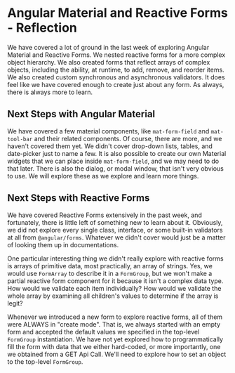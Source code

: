 # Angular Material and Reactive Forms - Reflection

We have covered a lot of ground in the last week of exploring Angular Material and Reactive Forms. We nested reactive forms for a more complex object hierarchy. We also created
forms that reflect arrays of complex objects, including the ability, at runtime, to add, remove, and reorder items. We also created custom synchronous and asynchronous validators.
It does feel like we have covered enough to create just about any form. As always, there is always more to learn.

## Next Steps with Angular Material

We have covered a few material components, like `mat-form-field` and `mat-tool-bar` and their related components. Of course, there are more, and we haven't
covered them yet. We didn't cover drop-down lists, tables, and date-picker just to name a few. It is also possible to create our own Material widgets that we
can place inside `mat-form-field`, and we may need to do that later. There is also the dialog, or modal window, that isn't very obvious to use. We will explore
these as we explore and learn more things.

## Next Steps with Reactive Forms

We have covered Reactive Forms extensively in the past week, and fortunately, there is little left of something new to learn about it. Obviously, we did not explore
every single class, interface, or some built-in validators at all from `@angular/forms`. Whatever we didn't cover would just be a matter of looking them up in
documentations.

One particular interesting thing we didn't really explore with reactive forms is arrays of primitive data, most practically, an array of strings. Yes, we would
use `FormArray` to describe it in a `FormGroup`, but we won't make a partial reactive form component for it because it isn't a complex data type. How would
we validate each item individually? How would we validate the whole array by examining all children's values to determine if the array is legit?

Whenever we introduced a new form to explore reactive forms, all of them were ALWAYS in "create mode". That is, we always started with an empty form and accepted
the default values we specified in the top-level `FormGroup` instantiation. We have not yet explored how to programmatically fill the form with data that we
either hard-coded, or more importantly, one we obtained from a GET Api Call. We'll need to explore how to set an object to the top-level `FormGroup`.
